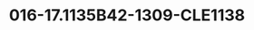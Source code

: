 ---
title: 016-17.1135B42-1309-CLE1138
image: 016-17.1135B42-1309-CLE1138.png
brand: sposo
layout: vestito
---